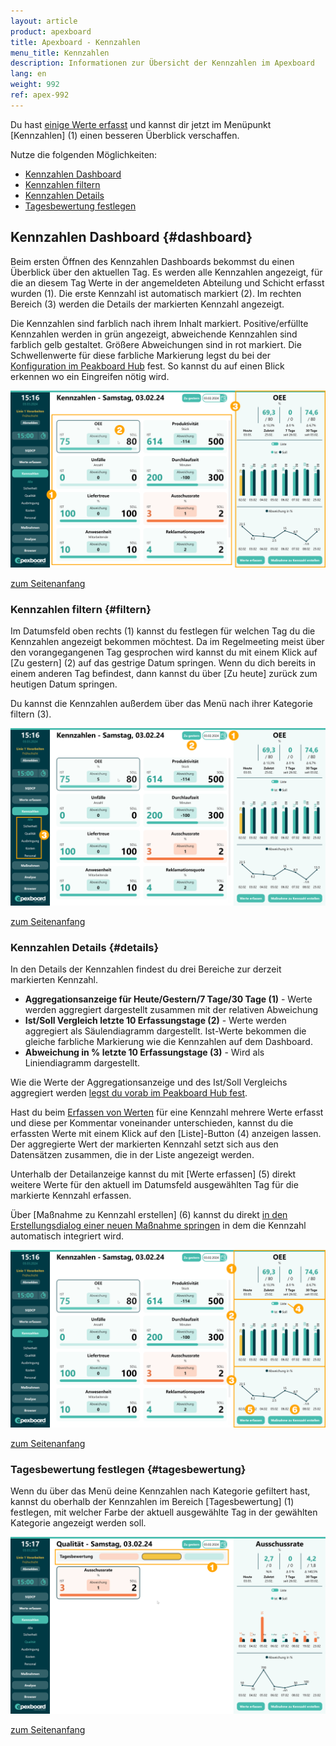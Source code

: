 ```yaml
---
layout: article
product: apexboard
title: Apexboard - Kennzahlen
menu_title: Kennzahlen
description: Informationen zur Übersicht der Kennzahlen im Apexboard
lang: en
weight: 992
ref: apex-992
---
```


Du hast [einige Werte erfasst](/apexboard/de-apexboard-capture.html) und kannst dir jetzt im Menüpunkt [Kennzahlen] (1) einen besseren Überblick verschaffen.

<a name="anfang"></a>

Nutze die folgenden Möglichkeiten:

* [Kennzahlen Dashboard](#dashboard)
* [Kennzahlen filtern](#filtern)
* [Kennzahlen Details](#details)
* [Tagesbewertung festlegen](#tagesbewertung)

## Kennzahlen Dashboard {#dashboard}

Beim ersten Öffnen des Kennzahlen Dashboards bekommst du einen Überblick über den aktuellen Tag. Es werden alle Kennzahlen angezeigt, für die an diesem Tag Werte in der angemeldeten Abteilung und Schicht erfasst wurden (1). Die erste Kennzahl ist automatisch markiert (2). Im rechten Bereich (3) werden die Details der markierten Kennzahl angezeigt.

Die Kennzahlen sind farblich nach ihrem Inhalt markiert. Positive/erfüllte Kennzahlen werden in grün angezeigt, abweichende Kennzahlen sind farblich gelb gestaltet. Größere Abweichungen sind in rot markiert. Die Schwellenwerte für diese farbliche Markierung legst du bei der [Konfiguration im Peakboard Hub](de-apexboard-peakboard-hub.html) fest. So kannst du auf einen Blick erkennen wo ein Eingreifen nötig wird.

![Kennzahlen Dashboard Übersicht](/assets/images/apexboard/keyfigures/de_apexboard-keyfigures-01.png)

[zum Seitenanfang](#anfang)

### Kennzahlen filtern {#filtern}

Im Datumsfeld oben rechts (1) kannst du festlegen für welchen Tag du die Kennzahlen angezeigt bekommen möchtest. Da im Regelmeeting meist über den vorangegangenen Tag gesprochen wird kannst du mit einem Klick auf [Zu gestern] (2) auf das gestrige Datum springen. Wenn du dich bereits in einem anderen Tag befindest, dann kannst du über [Zu heute] zurück zum heutigen Datum springen.

Du kannst die Kennzahlen außerdem über das Menü nach ihrer Kategorie filtern (3).

![Kennzahlen filtern](/assets/images/apexboard/keyfigures/de_apexboard-keyfigures-02.png)

[zum Seitenanfang](#anfang)

### Kennzahlen Details {#details}

In den Details der Kennzahlen findest du drei Bereiche zur derzeit markierten Kennzahl.

* **Aggregationsanzeige für Heute/Gestern/7 Tage/30 Tage (1)** - Werte werden aggregiert dargestellt zusammen mit der relativen Abweichung
* **Ist/Soll Vergleich letzte 10 Erfassungstage (2)** - Werte werden aggregiert als Säulendiagramm dargestellt. Ist-Werte bekommen die gleiche farbliche Markierung wie die Kennzahlen auf dem Dashboard.
* **Abweichung in % letzte 10 Erfassungstage (3)** - Wird als Liniendiagramm dargestellt.

Wie die Werte der Aggregationsanzeige und des Ist/Soll Vergleichs aggregiert werden [legst du vorab im Peakboard Hub fest](de-apexboard-peakboard-hub.html).

Hast du beim [Erfassen von Werten](/apexboard/de-apexboard-capture.html) für eine Kennzahl mehrere Werte erfasst und diese per Kommentar voneinander unterschieden, kannst du die erfassten Werte mit einem Klick auf den [Liste]-Button (4) anzeigen lassen. Der aggregierte Wert der markierten Kennzahl setzt sich aus den Datensätzen zusammen, die in der Liste angezeigt werden.

Unterhalb der Detailanzeige kannst du mit [Werte erfassen] (5) direkt weitere Werte für den aktuell im Datumsfeld ausgewählten Tag für die markierte Kennzahl erfassen.

Über [Maßnahme zu Kennzahl erstellen] (6) kannst du direkt [in den Erstellungsdialog einer neuen Maßnahme springen](/apexboard/de-apexboard-measures.html) in dem die Kennzahl automatisch integriert wird.

![Kennzahlen Details](/assets/images/apexboard/keyfigures/de_apexboard-keyfigures-03.png)

[zum Seitenanfang](#anfang)

### Tagesbewertung festlegen {#tagesbewertung}

Wenn du über das Menü deine Kennzahlen nach Kategorie gefiltert hast, kannst du oberhalb der Kennzahlen im Bereich [Tagesbewertung] (1) festlegen, mit welcher Farbe der aktuell ausgewählte Tag in der gewählten Kategorie angezeigt werden soll.

![Tagesbewertung festlegen](/assets/images/apexboard/keyfigures/de_apexboard-keyfigures-04.png)

[zum Seitenanfang](#anfang)
